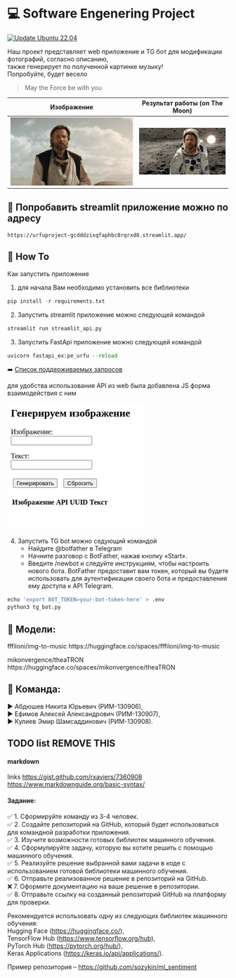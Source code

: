 # :computer: Software Engenering Project

[![Update Ubuntu 22.04](https://github.com/AAEfimov/URFU_PI/actions/workflows/python-app.yml/badge.svg)](https://github.com/AAEfimov/URFU_PI/actions/workflows/python-app.yml)

Наш проект представляет web приложение и TG бот для модификации фотографий, согласно описанию,  
также генерирует по полученной картинке музыку!  
Попробуйте, будет весело

> May the Force be with you

Изображение  | Результат работы (on The Moon)
---------|:-------:
![image](Img/from.jpg)  |   ![image](Img/result.png)  

## :gem: Попробавить streamlit приложение можно по адресу
```
https://urfuproject-gcdddzixqfaphbc8rqrxd8.streamlit.app/
```

## :gem: How To

Как запустить приложение  
1) для начала Вам необходимо установить все библиотеки
```Python
pip install -r requirements.txt
```
2) Запустить streamlit приложение можно следующей командой
```Python
streamlit run streamlit_api.py 
```
3) Запустить FastApi приложение можно следующей командой
```Python
uvicorn fastapi_ex:pe_urfu --reload
```
:arrow_right: [Список поддерживаемых запросов](fastapi_doc.md)  

для удобства использования API из web была добавлена JS форма взаимодействия с ним

![image](Img/js_form.png)  

4) Запустить TG bot можно седующий командой  
    * Найдите @botfather в Telegram  
    * Начните разговор с BotFather, нажав кнопку «Start».  
    * Введите /newbot и следуйте инструкциям, чтобы настроить нового бота. BotFather
   предоставит вам токен, который вы будете использовать для аутентификации своего бота и предоставления ему доступа к API Telegram.  

```Python
echo 'export BOT_TOKEN=your-bot-token-here' > .env
python3 tg_bot.py
```
## :gem: Модели:

<p>fffiloni/img-to-music https://huggingface.co/spaces/fffiloni/img-to-music</p>
<p>mikonvergence/theaTRON https://huggingface.co/spaces/mikonvergence/theaTRON</p>

## :gem: Команда:  

:arrow_forward: Абдюшев Никита Юрьевич (РИМ-130906),  
:arrow_forward: Ефимов Алексей Александрович (РИМ-130907),  
:arrow_forward: Кулиев Эмир Шамсаддинович  (РИМ-130908).

## TODO list REMOVE THIS

#### markdown
links https://gist.github.com/rxaviers/7360908  
https://www.markdownguide.org/basic-syntax/  
  
#### Задание:  
:white_check_mark:   1. Сформируйте команду из 3-4 человек.  
:white_check_mark:   2. Создайте репозиторий на GitHub, который будет использоваться для командной разработки приложения.  
:white_check_mark:   3. Изучите возможности готовых библиотек машинного обучения.  
:white_check_mark:   4. Сформулируйте задачу, которую вы хотите решить с помощью машинного обучения.  
:white_check_mark:   5. Реализуйте решение выбранной вами задачи в коде с использованием готовой библиотеки машинного обучения.  
:white_check_mark:   6. Отправьте реализованное решение в репозиторий на GitHub.  
:x:   7. Оформите документацию на ваше решение в репозитории.  
:white_check_mark:   8. Отправьте ссылку на созданный репозиторий GitHub на платформу для проверки.  

Рекомендуется использовать одну из следующих библиотек машинного обучения:  
Hugging Face (https://huggingface.co/),  
TensorFlow Hub (https://www.tensorflow.org/hub),  
PyTorch Hub (https://pytorch.org/hub/),  
Keras Applications (https://keras.io/api/applications/).  
  
Пример репозитория – https://github.com/sozykin/ml_sentiment  


